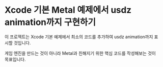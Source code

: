 # Xcode 기본 Metal 예제에서 usdz animation까지 구현하기

이 프로젝트는 Xcode 기본 예제에서 최소의 코드를 추가하여 usdz animation까지 표시할 것입니다.

게임 엔진을 만드는 것이 아니라 Metal과 친해지기 위한 핵심 코드를 작성해보는 것이 목표입니다.

